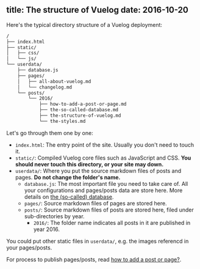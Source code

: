title: The structure of Vuelog
date: 2016-10-20
---
Here's the typical directory structure of a Vuelog deployment:

```bash
/
├── index.html
├── static/
│   ├── css/
│   └── js/
└── userdata/
    ├── database.js
    ├── pages/
    │   ├── all-about-vuelog.md
    │   └── changelog.md
    └── posts/
        └── 2016/
            ├── how-to-add-a-post-or-page.md
            ├── the-so-called-database.md
            ├── the-structure-of-vuelog.md
            └── the-styles.md
```

<!-- more -->

Let's go through them one by one:

- `index.html`: The entry point of the site. Usually you don't need to touch it.
- `static/`: Compiled Vuelog core files such as JavaScript and CSS. **You should never touch this directory, or your site may down.**
- `userdata/`: Where you put the source markdown files of posts and pages. **Do not change the folder's name.**
   - `database.js`: The most important file you need to take care of. All your configurations and pages/posts data are store here. More details on [the (so-called) database](https://myst729.github.io/Vuelog/#/category/guide/2016/the-so-called-database).
   - `pages/`: Source markdown files of pages are stored here.
   - `posts/`: Source markdown files of posts are stored here, filed under sub-directories by year.
      - `2016/`: The folder name indicates all posts in it are published in year 2016.

You could put other static files in `userdata/`, e.g. the images referencd in your pages/posts.

For process to publish pages/posts, read [how to add a post or page?](https://myst729.github.io/Vuelog/#/category/guide/2016/how-to-add-a-post-or-page).
